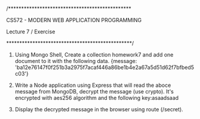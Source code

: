 /***********************************************

CS572 - MODERN WEB APPLICATION PROGRAMMING

Lecture 7 / Exercise

************************************************/
1. Using Mongo Shell, Create a collection homework7 and add one document to it with the following data.
{message: 'ba12e76147f0f251b3a2975f7acaf446a86be1b4e2a67a5d51d62f7bfbed5c03'}

2. Write a Node application using Express that will read the aboce message from MongoDB, decrypt the message (use crypto). It's encrypted with aes256 algorithm and the following key:asaadsaad
3. Display the decrypted message in the browser using route (/secret).
